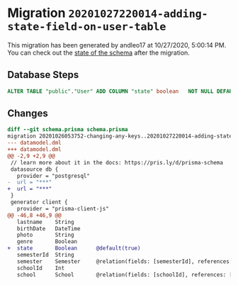 # Migration `20201027220014-adding-state-field-on-user-table`

This migration has been generated by andleo17 at 10/27/2020, 5:00:14 PM.
You can check out the [state of the schema](./schema.prisma) after the migration.

## Database Steps

```sql
ALTER TABLE "public"."User" ADD COLUMN "state" boolean   NOT NULL DEFAULT true
```

## Changes

```diff
diff --git schema.prisma schema.prisma
migration 20201026053752-changing-any-keys..20201027220014-adding-state-field-on-user-table
--- datamodel.dml
+++ datamodel.dml
@@ -2,9 +2,9 @@
 // learn more about it in the docs: https://pris.ly/d/prisma-schema
 datasource db {
   provider = "postgresql"
-  url = "***"
+  url = "***"
 }
 generator client {
   provider = "prisma-client-js"
@@ -46,8 +46,9 @@
   lastname    String
   birthDate   DateTime
   photo       String
   genre       Boolean
+  state       Boolean      @default(true)
   semesterId  String
   semester    Semester     @relation(fields: [semesterId], references: [name])
   schoolId    Int
   school      School       @relation(fields: [schoolId], references: [id])
```


